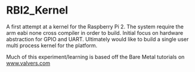 # RBI2_Kernel

A first attempt at a kernel for the Raspberry Pi 2.
The system require the arm eabi none cross compiler in order to build.
Initial focus on hardware abstraction for GPIO and UART.
Ultimately would like to build a single user multi process kernel for the platform.

Much of this experiment/learning is based off the Bare Metal tutorials on www.valvers.com
